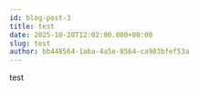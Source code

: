 ```yaml
---
id: blog-post-3
title: test
date: 2025-10-28T12:02:00.000+00:00
slug: test
author: bb448564-1aba-4a5e-8564-ca903bfef53a
---
```

test

